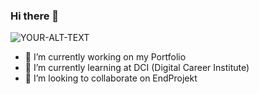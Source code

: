### Hi there 👋

<picture>
 <source media="(prefers-color-scheme: dark)" srcset="YOUR-DARKMODE-IMAGE">
 <source media="(prefers-color-scheme: light)" srcset="YOUR-LIGHTMODE-IMAGE">
 <img alt="YOUR-ALT-TEXT" src="YOUR-DEFAULT-IMAGE">
</picture>

<!--
**BulletStormXT/BulletStormXT** is a ✨ _special_ ✨ repository because its `README.md` (this file) appears on your GitHub profile.

Here are some ideas to get you started: -->

- 🔭 I’m currently working on my Portfolio
- 🌱 I’m currently learning at DCI (Digital Career Institute)
- 👯 I’m looking to collaborate on EndProjekt
<!-- - 🤔 I’m looking for help with ...
- 💬 Ask me about HTML CSS
- 📫 How to reach me: ...
- 😄 Pronouns: ...
- ⚡ Fun fact: ...

-->
